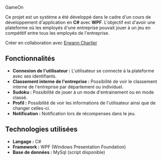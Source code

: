 GameOn

Ce projet est un système a été développé dans le cadre d'un cours de développement d'application en **C#** avec **WPF**.
L'objectif est d'avoir une plateforme où les employés d'une entreprise pouvait jouer à un jeu en compétitif entre tous les employés de l'entreprise.

Créer en collaboration avec [Erwann Charlier](https://github.com/ErwannCharlier)

## Fonctionnalités

- **Connexion de l'utilisateur :** L'utilisateur se connecte à la plateforme avec ses identifiants.
- **Classement interne de l'entreprise :** Possibilité de voir le classement interne de l'entreprise par département ou individuel.
- **Sudoku :** Possibilité de jouer à un mode d'entrainement ou en mode classé.
- **Profil :** Possibilité de voir les informations de l'utilisateur ainsi que de changer celles-ci.
- **Notification :** Notification lors de récompenses dans le jeu.

## Technologies utilisées

- **Langage :** C#
- **Framework :** WPF (Windows Presentation Foundation)
- **Base de données :** MySql (script disponible)
